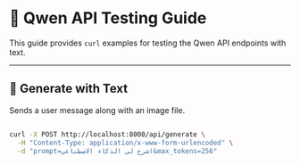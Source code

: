 
# 🧪 Qwen API Testing Guide

This guide provides `curl` examples for testing the Qwen API endpoints with text.

---

## 🔹 Generate with Text

Sends a user message along with an image file.

```bash

curl -X POST http://localhost:8000/api/generate \
  -H "Content-Type: application/x-www-form-urlencoded" \
  -d "prompt=اشرح لي الذكاء الاصطناعي&max_tokens=256"
```